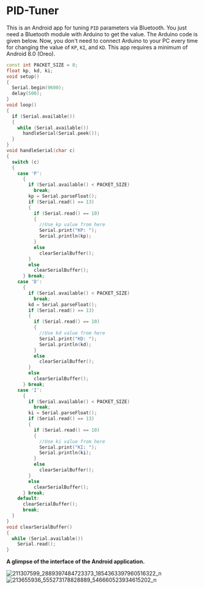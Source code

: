 # PID-Tuner
This is an Android app for tuning `PID` parameters via Bluetooth. You just need a Bluetooth module with Arduino to get the value. The Arduino code is given below. Now, you don't need to connect Arduino to your PC every time for changing the value of `KP`, `KI`, and `KD`. This app requires a minimum of Android 8.0 (Oreo).

```c++
const int PACKET_SIZE = 8;
float kp, kd, ki;
void setup()
{
  Serial.begin(9600);
  delay(500);
}
void loop()
{
  if (Serial.available())
  {
    while (Serial.available())
      handleSerial(Serial.peek());
  }
}
void handleSerial(char c)
{
  switch (c)
  {
    case 'P':
      {
        if (Serial.available() < PACKET_SIZE)
          break;
        kp = Serial.parseFloat();
        if (Serial.read() == 13)
        {
          if (Serial.read() == 10)
          {
            //Use kp value from here
            Serial.print("KP: ");
            Serial.println(kp);
          }
          else
            clearSerialBuffer();
        }
        else
          clearSerialBuffer();
      } break;
    case 'D':
      {
        if (Serial.available() < PACKET_SIZE)
          break;
        kd = Serial.parseFloat();
        if (Serial.read() == 13)
        {
          if (Serial.read() == 10)
          {
            //Use kd value from here
            Serial.print("KD: ");
            Serial.println(kd);
          }
          else
            clearSerialBuffer();
        }
        else
          clearSerialBuffer();
      } break;
    case 'I':
      {
        if (Serial.available() < PACKET_SIZE)
          break;
        ki = Serial.parseFloat();
        if (Serial.read() == 13)
        {
          if (Serial.read() == 10)
          {
            //Use ki value from here
            Serial.print("KI: ");
            Serial.println(ki);
          }
          else
            clearSerialBuffer();
        }
        else
          clearSerialBuffer();
      } break;
    default:
      clearSerialBuffer();
      break;
  }
}
void clearSerialBuffer()
{
  while (Serial.available())
    Serial.read();
}
```

**A glimpse of the interface of the Android application.**

![211307599_2889397484723373_1854363397960516322_n](https://github.com/AtiqurRahmanAni/PID-Tuner/assets/56642339/7e2b28ab-c6b4-4278-b9b3-a89fd216d874)
![213655936_555273178828889_546660523934615202_n](https://github.com/AtiqurRahmanAni/PID-Tuner/assets/56642339/fdd558d0-edb7-454a-9984-4e8fe739a41d)
